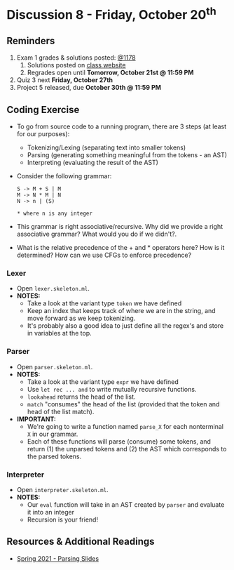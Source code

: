 # Discussion 8 - Friday, October 20<sup>th</sup>

## Reminders

1. Exam 1 grades & solutions posted: [@1178](https://piazza.com/class/lkimk0rc39wfi/post/1178)
   1. Solutions posted on [class website](https://bakalian.cs.umd.edu/330/resources)
   2. Regrades open until **Tomorrow, October 21st @ 11:59 PM**
2. Quiz 3 next **Friday, October 27th**
3. Project 5 released, due **October 30th @ 11:59 PM**

## Coding Exercise

- To go from source code to a running program, there are 3 steps (at least for our purposes):

  - Tokenizing/Lexing (separating text into smaller tokens)
  - Parsing (generating something meaningful from the tokens - an AST)
  - Interpreting (evaluating the result of the AST)

- Consider the following grammar:

  ```
  S -> M + S | M
  M -> N * M | N
  N -> n | (S)

  * where n is any integer
  ```

- This grammar is right associative/recursive. Why did we provide a right associative grammar? What would you do if we didn't?.

- What is the relative precedence of the + and \* operators here? How is it determined? How can we use CFGs to enforce precedence?

### Lexer

- Open `lexer.skeleton.ml`.
- **NOTES:**
  - Take a look at the variant type `token` we have defined
  - Keep an index that keeps track of where we are in the string, and move forward as we keep tokenizing.
  - It's probably also a good idea to just define all the regex's and store in variables at the top.

### Parser

- Open `parser.skeleton.ml`.
- **NOTES:**
  - Take a look at the variant type `expr` we have defined
  - Use `let rec ... and` to write mutually recursive functions.
  - `lookahead` returns the head of the list.
  - `match` "consumes" the head of the list (provided that the token and head of the list match).
- **IMPORTANT:**
  - We're going to write a function named `parse_X` for each nonterminal `X` in our grammar.
  - Each of these functions will parse (consume) some tokens, and return (1) the unparsed tokens and (2) the AST which corresponds to the parsed tokens.

### Interpreter

- Open `interpreter.skeleton.ml`.
- **NOTES:**
  - Our `eval` function will take in an AST created by `parser` and evaluate it into an integer
  - Recursion is your friend!

## Resources & Additional Readings

- [Spring 2021 - Parsing Slides](https://www.cs.umd.edu/class/spring2021/cmsc330/lectures/20-parsing.pdf)
